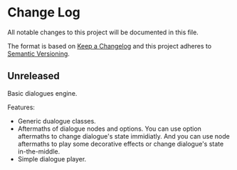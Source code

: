 # Change Log
All notable changes to this project will be documented in this file.
 
The format is based on [Keep a Changelog](http://keepachangelog.com/)
and this project adheres to [Semantic Versioning](http://semver.org/).

## Unreleased
  
Basic dialogues engine.

Features:
*   Generic dualogue classes.
*   Aftermaths of dialogue nodes and options. You can use option aftermaths to change dialogue's state immidiatly. And you can use node aftermaths to play some decorative effects or change dialogue's state in-the-middle.
*   Simple dialogue player.
